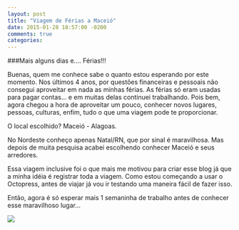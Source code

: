 ```yaml
---
layout: post
title: "Viagem de Férias a Maceió"
date: 2015-01-28 18:57:00 -0200
comments: true
categories: 
---
```


###Mais alguns dias e.... Férias!!!

Buenas, quem me conhece sabe o quanto estou esperando por este momento. Nos últimos 4 anos, por questões financeiras e pessoais não consegui aproveitar em nada as minhas férias. As férias só eram usadas para pagar contas... e em muitas delas continuei trabalhando. Pois bem, agora chegou a hora de aproveitar um pouco, conhecer novos lugares, pessoas, culturas, enfim, tudo o que uma viagem pode te proporcionar.

O local escolhido? Maceió - Alagoas.

No Nordeste conheço apenas Natal/RN, que por sinal é maravilhosa. Mas depois de muita pesquisa acabei escolhendo conhecer Maceió e seus arredores.

Essa viagem inclusive foi o que mais me motivou para criar esse blog já que a minha idéia é registrar toda a viagem. Como estou começando a usar o Octopress, antes de viajar já vou ir testando uma maneira fácil de fazer isso.

Então, agora é só esperar mais 1 semaninha de trabalho antes de conhecer esse maravilhoso lugar...

<img src="{{ root_url }}/images/maceio1.jpg" />

